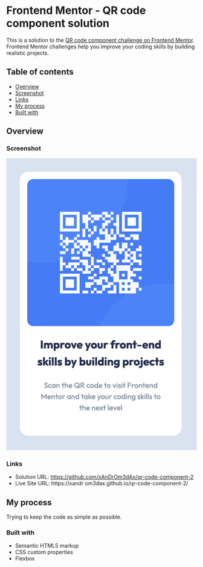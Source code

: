 # Frontend Mentor - QR code component solution

This is a solution to the [QR code component challenge on Frontend Mentor](https://www.frontendmentor.io/challenges/qr-code-component-iux_sIO_H). Frontend Mentor challenges help you improve your coding skills by building realistic projects.

## Table of contents

- [Overview](#overview)
- [Screenshot](#screenshot)
- [Links](#links)
- [My process](#my-process)
- [Built with](#built-with)

## Overview

### Screenshot

![](./screenshot.png)

### Links

- Solution URL: https://github.com/xAnDrOm3dAx/qr-code-component-2
- Live Site URL: https://xandr om3dax.github.io/qr-code-component-2/

## My process

Trying to keep the code as simple as possible.

### Built with

- Semantic HTML5 markup
- CSS custom properties
- Flexbox

